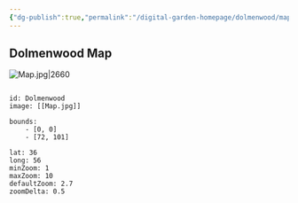```yaml
---
{"dg-publish":true,"permalink":"/digital-garden-homepage/dolmenwood/maps/dolmenwood-map/"}
---
```


## Dolmenwood Map

![Map.jpg|2660](/img/user/Digital%20Garden%20Homepage/Dolmenwood/Images/Map.jpg)

```leaflet

id: Dolmenwood
image: [[Map.jpg]]

bounds:
    - [0, 0]
    - [72, 101]

lat: 36
long: 56
minZoom: 1
maxZoom: 10
defaultZoom: 2.7
zoomDelta: 0.5

```



